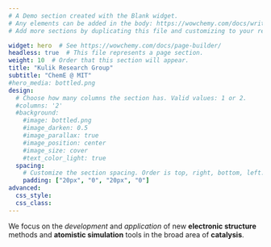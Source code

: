 ```yaml
---
# A Demo section created with the Blank widget.
# Any elements can be added in the body: https://wowchemy.com/docs/writing-markdown-latex/
# Add more sections by duplicating this file and customizing to your requirements.

widget: hero  # See https://wowchemy.com/docs/page-builder/
headless: true  # This file represents a page section.
weight: 10  # Order that this section will appear.
title: "Kulik Research Group"
subtitle: "ChemE @ MIT"
#hero_media: bottled.png
design:
  # Choose how many columns the section has. Valid values: 1 or 2.
  #columns: '2'
  #background:
    #image: bottled.png
    #image_darken: 0.5
    #image_parallax: true
    #image_position: center
    #image_size: cover
    #text_color_light: true
  spacing:
    # Customize the section spacing. Order is top, right, bottom, left.
    padding: ["20px", "0", "20px", "0"]
advanced:
  css_style:
  css_class:
---
```

We focus on the *development* and *application* of new
**electronic structure** methods and **atomistic simulation** tools in the
broad area of **catalysis**.
